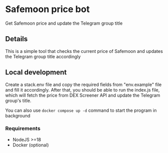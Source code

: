 # Safemoon price bot
Get Safemoon price and update the Telegram group title

## Details
This is a simple tool that checks the current price of Safemoon and updates the Telegram group title accordingly

## Local development
Create a stack.env file and copy the required fields from "env.example" file and fill it accordingly.
After that, you should be able to run the index.js file, which will fetch the price from DEX Screener API and update the Telegram group's title.

You can also use `docker compose up -d` command to start the program in background

### Requirements
- NodeJS >=18
- Docker (optional)
